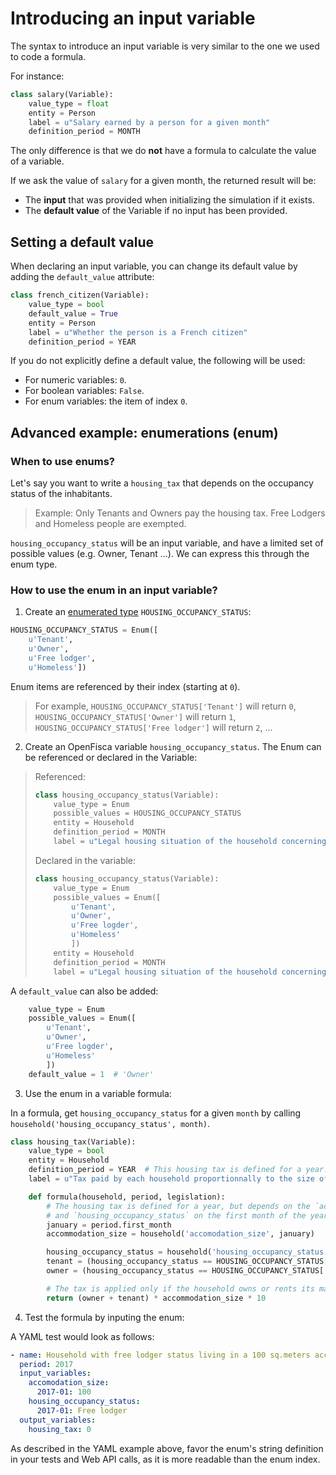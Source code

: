 # Introducing an input variable

The syntax to introduce an input variable is very similar to the one we used to code a formula.

For instance:

```py
class salary(Variable):
    value_type = float
    entity = Person
    label = u"Salary earned by a person for a given month"
    definition_period = MONTH
```


The only difference is that we do **not** have a formula to calculate the value of a variable.

If we ask the value of `salary` for a given month, the returned result will be:
* The **input** that was provided when initializing the simulation if it exists.
* The **default value** of the Variable if no input has been provided.

## Setting a default value

When declaring an input variable, you can change its default value by adding the `default_value` attribute:

```py
class french_citizen(Variable):
    value_type = bool
    default_value = True
    entity = Person
    label = u"Whether the person is a French citizen"
    definition_period = YEAR
```

If you do not explicitly define a default value, the following will be used:

- For numeric variables: `0`.
- For boolean variables: `False`.
- For enum variables: the item of index `0`.

## Advanced example: enumerations (enum)

### When to use enums?

Let's say you want to write a `housing_tax` that depends on the occupancy status of the inhabitants. 
> Example: Only Tenants and Owners pay the housing tax. Free Lodgers and Homeless people are exempted. 

`housing_occupancy_status` will be an input variable, and have a limited set of possible values (e.g. Owner, Tenant ...). 
We can express this through the enum type.  

### How to use the enum in an input variable?

1. Create an [enumerated type](https://en.wikipedia.org/wiki/Enumerated_type) `HOUSING_OCCUPANCY_STATUS`:  

```py
HOUSING_OCCUPANCY_STATUS = Enum([
    u'Tenant',
    u'Owner',
    u'Free lodger',
    u'Homeless'])
```

Enum items are referenced by their index (starting at `0`).
> For example, `HOUSING_OCCUPANCY_STATUS['Tenant']` will return `0`, `HOUSING_OCCUPANCY_STATUS['Owner']` will return `1`, `HOUSING_OCCUPANCY_STATUS['Free lodger']` will return `2`, ...

2. Create an OpenFisca variable `housing_occupancy_status`. The Enum can be referenced or declared in the Variable:  

> Referenced: 
> ```py
> class housing_occupancy_status(Variable):
>     value_type = Enum
>     possible_values = HOUSING_OCCUPANCY_STATUS
>     entity = Household
>     definition_period = MONTH
>     label = u"Legal housing situation of the household concerning their main residence"
> ```
> Declared in the variable: 
> ```py
> class housing_occupancy_status(Variable):
>     value_type = Enum
>     possible_values = Enum([
>         u'Tenant',
>         u'Owner',
>         u'Free logder',
>         u'Homeless'
>         ])
>     entity = Household
>     definition_period = MONTH
>     label = u"Legal housing situation of the household concerning their main residence"
> ```

A `default_value` can also be added:

```py
    value_type = Enum
    possible_values = Enum([
        u'Tenant',
        u'Owner',
        u'Free logder',
        u'Homeless'
        ])
    default_value = 1  # 'Owner'    
```

3. Use the enum in a variable formula:  

In a formula, get `housing_occupancy_status` for a given `month` by calling `household('housing_occupancy_status', month)`.  

```py
class housing_tax(Variable):
    value_type = bool
    entity = Household
    definition_period = YEAR  # This housing tax is defined for a year.
    label = u"Tax paid by each household proportionnally to the size of its accommodation"

    def formula(household, period, legislation):
        # The housing tax is defined for a year, but depends on the `accomodation_size` 
        # and `housing_occupancy_status` on the first month of the year.
        january = period.first_month
        accommodation_size = household('accomodation_size', january)

        housing_occupancy_status = household('housing_occupancy_status', january)
        tenant = (housing_occupancy_status == HOUSING_OCCUPANCY_STATUS['Tenant'])
        owner = (housing_occupancy_status == HOUSING_OCCUPANCY_STATUS['Owner'])

        # The tax is applied only if the household owns or rents its main residency
        return (owner + tenant) * accommodation_size * 10
```

4. Test the formula by inputing the enum:  

A YAML test would look as follows:

```yaml
- name: Household with free lodger status living in a 100 sq.meters accomodation
  period: 2017
  input_variables:
    accomodation_size:
      2017-01: 100
    housing_occupancy_status:
      2017-01: Free lodger
  output_variables:
    housing_tax: 0
```

As described in the YAML example above, favor the enum's string definition in your tests and Web API calls, as it is more readable than the enum index. 
